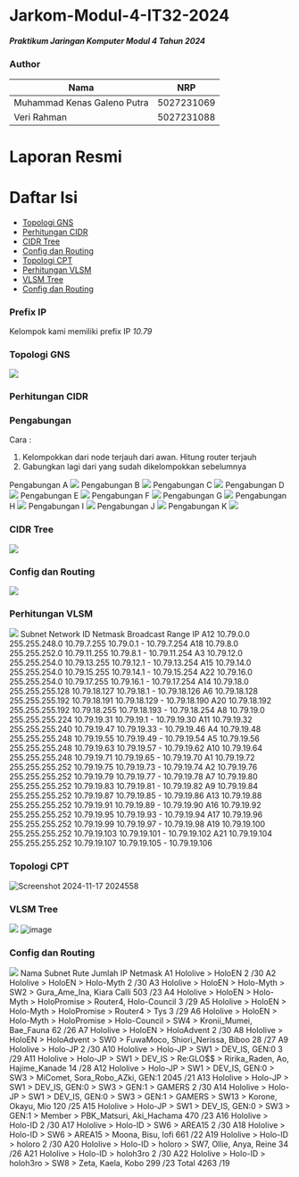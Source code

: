# Jarkom-Modul-4-IT32-2024
##### Praktikum Jaringan Komputer Modul 4 Tahun 2024

### Author
| Nama | NRP |
|---------|---------|
| Muhammad Kenas Galeno Putra | 5027231069   |
| Veri Rahman | 5027231088   |

# Laporan Resmi

# Daftar Isi
- [Topologi GNS](#topologi-gns)
- [Perhitungan CIDR](#perhitungan-cidr)
- [CIDR Tree](#cidr-tree)
- [Config dan Routing](#config-cidr)
- [Topologi CPT](#topologi-cpt)
- [Perhitungan VLSM](#perhitungan-vlsm)
- [VLSM Tree](#vlsm-tree)
- [Config dan Routing](#config-vlsm)

### Prefix IP
Kelompok kami memiliki prefix IP *10.79*

### Topologi GNS
<a name="topologi-gns"></a>
<img src="img/topologi-gns.png">

### Perhitungan CIDR
<a name="perhitungan-cidr"></a>
### Pengabungan
Cara :
1. Kelompokkan dari node terjauh dari awan. Hitung router terjauh
2. Gabungkan lagi dari yang sudah dikelompokkan sebelumnya

Pengabungan A
<img src="img/A.png">
Pengabungan B
<img src="img/B.png">
Pengabungan C
<img src="img/C.png">
Pengabungan D
<img src="img/D.png">
Pengabungan E
<img src="img/E.png">
Pengabungan F
<img src="img/F.png">
Pengabungan G
<img src="img/G.png">
Pengabungan H
<img src="img/H.png">
Pengabungan I
<img src="img/I.png">
Pengabungan J
<img src="img/J.png">
Pengabungan K
<img src="img/K.png">

### CIDR Tree
<a name="cidr-tree"></a>
<img src="img/.png">

### Config dan Routing
<a name="config-cidr"></a>
<img src="img/.png">

### Perhitungan VLSM
<a name="perhitungan-vlsm"></a>
<img src="img/.png">
Subnet	Network ID	Netmask	Broadcast	Range IP
A12	10.79.0.0	255.255.248.0	10.79.7.255	10.79.0.1 - 10.79.7.254
A18	10.79.8.0	255.255.252.0	10.79.11.255	10.79.8.1 - 10.79.11.254
A3	10.79.12.0	255.255.254.0	10.79.13.255	10.79.12.1 - 10.79.13.254
A15	10.79.14.0	255.255.254.0	10.79.15.255	10.79.14.1 - 10.79.15.254
A22	10.79.16.0	255.255.254.0	10.79.17.255	10.79.16.1 - 10.79.17.254
A14	10.79.18.0	255.255.255.128	10.79.18.127	10.79.18.1 - 10.79.18.126
A6	10.79.18.128	255.255.255.192	10.79.18.191	10.79.18.129 - 10.79.18.190
A20	10.79.18.192	255.255.255.192	10.79.18.255	10.79.18.193 - 10.79.18.254
A8	10.79.19.0	255.255.255.224	10.79.19.31	10.79.19.1 - 10.79.19.30
A11	10.79.19.32	255.255.255.240	10.79.19.47	10.79.19.33 - 10.79.19.46
A4	10.79.19.48	255.255.255.248	10.79.19.55	10.79.19.49 - 10.79.19.54
A5	10.79.19.56	255.255.255.248	10.79.19.63	10.79.19.57 - 10.79.19.62
A10	10.79.19.64	255.255.255.248	10.79.19.71	10.79.19.65 - 10.79.19.70
A1	10.79.19.72	255.255.255.252	10.79.19.75	10.79.19.73 - 10.79.19.74
A2	10.79.19.76	255.255.255.252	10.79.19.79	10.79.19.77 - 10.79.19.78
A7	10.79.19.80	255.255.255.252	10.79.19.83	10.79.19.81 - 10.79.19.82
A9	10.79.19.84	255.255.255.252	10.79.19.87	10.79.19.85 - 10.79.19.86
A13	10.79.19.88	255.255.255.252	10.79.19.91	10.79.19.89 - 10.79.19.90
A16	10.79.19.92	255.255.255.252	10.79.19.95	10.79.19.93 - 10.79.19.94
A17	10.79.19.96	255.255.255.252	10.79.19.99	10.79.19.97 - 10.79.19.98
A19	10.79.19.100	255.255.255.252	10.79.19.103	10.79.19.101 - 10.79.19.102
A21	10.79.19.104	255.255.255.252	10.79.19.107	10.79.19.105 - 10.79.19.106

### Topologi CPT
![Screenshot 2024-11-17 2024558](https://github.com/user-attachments/assets/3f104672-857e-4293-8729-6273ae2630ee)

### VLSM Tree
<a name="vlsm-tree"></a>
<img src="img/.png">
![image](https://github.com/user-attachments/assets/a2fda60b-9c9c-48dc-b064-56cd802a0742)

### Config dan Routing
<a name="config-vlsm"></a>
<img src="img/.png">
Nama Subnet	Rute	Jumlah IP	Netmask
A1	Hololive > HoloEN	2	/30
A2	Hololive > HoloEN > Holo-Myth	2	/30
A3	Hololive > HoloEN > Holo-Myth > SW2 > Gura_Ame_Ina, Kiara  Calli	503	/23
A4	Hololive > HoloEN > Holo-Myth > HoloPromise > Router4, Holo-Council	3	/29
A5	Hololive > HoloEN > Holo-Myth > HoloPromise > Router4 > Tys	3	/29
A6	Hololive > HoloEN > Holo-Myth > HoloPromise >  Holo-Council > SW4 > Kronii_Mumei, Bae_Fauna	62	/26
A7	Hololive > HoloEN > HoloAdvent	2	/30
A8	Hololive > HoloEN > HoloAdvent > SW0 > FuwaMoco, Shiori_Nerissa, Biboo	28	/27
A9	Hololive > Holo-JP	2	/30
A10	Hololive > Holo-JP > SW1 > DEV_IS, GEN:0	3	/29
A11	Hololive > Holo-JP > SW1 > DEV_IS > Re:GLO$$ > Ririka_Raden, Ao, Hajime_Kanade	14	/28
A12	Hololive > Holo-JP > SW1 > DEV_IS, GEN:0 > SW3 > MiComet, Sora_Robo_AZki, GEN:1	2045	/21
A13	Hololive > Holo-JP > SW1 > DEV_IS, GEN:0 > SW3 > GEN:1 > GAMERS	2	/30
A14	Hololive > Holo-JP > SW1 > DEV_IS, GEN:0 > SW3 > GEN:1 > GAMERS > SW13 > Korone, Okayu, Mio	120	/25
A15	Hololive > Holo-JP > SW1 > DEV_IS, GEN:0 > SW3 > GEN:1 > Member > PBK_Matsuri, Aki_Hachama	470	/23
A16	Hololive > Holo-ID	2	/30
A17	Hololive > Holo-ID > SW6 >  AREA15	2	/30
A18	Hololive > Holo-ID > SW6 > AREA15 > Moona, Bisu, lofi	661	/22
A19	Hololive > Holo-ID > holoro	2	/30
A20	Hololive > Holo-ID > holoro > SW7, Ollie, Anya, Reine	34	/26
A21	Hololive > Holo-ID > holoh3ro	2	/30
A22	Hololive > Holo-ID > holoh3ro > SW8 > Zeta, Kaela, Kobo	299	/23
Total		4263	/19

